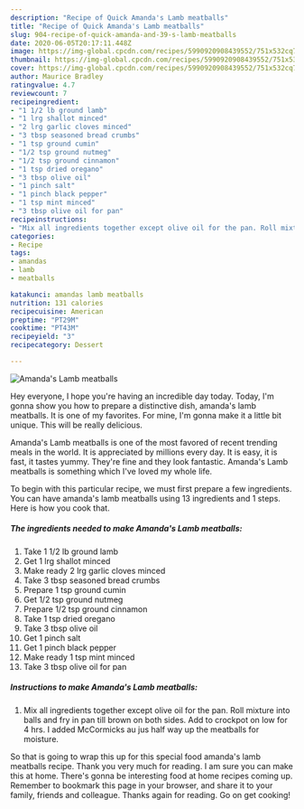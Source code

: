 ```yaml
---
description: "Recipe of Quick Amanda's Lamb meatballs"
title: "Recipe of Quick Amanda's Lamb meatballs"
slug: 904-recipe-of-quick-amanda-and-39-s-lamb-meatballs
date: 2020-06-05T20:17:11.448Z
image: https://img-global.cpcdn.com/recipes/5990920908439552/751x532cq70/amandas-lamb-meatballs-recipe-main-photo.jpg
thumbnail: https://img-global.cpcdn.com/recipes/5990920908439552/751x532cq70/amandas-lamb-meatballs-recipe-main-photo.jpg
cover: https://img-global.cpcdn.com/recipes/5990920908439552/751x532cq70/amandas-lamb-meatballs-recipe-main-photo.jpg
author: Maurice Bradley
ratingvalue: 4.7
reviewcount: 7
recipeingredient:
- "1 1/2 lb ground lamb"
- "1 lrg shallot minced"
- "2 lrg garlic cloves minced"
- "3 tbsp seasoned bread crumbs"
- "1 tsp ground cumin"
- "1/2 tsp ground nutmeg"
- "1/2 tsp ground cinnamon"
- "1 tsp dried oregano"
- "3 tbsp olive oil"
- "1 pinch salt"
- "1 pinch black pepper"
- "1 tsp mint minced"
- "3 tbsp olive oil for pan"
recipeinstructions:
- "Mix all ingredients together except olive oil for the pan. Roll mixture into balls and fry in pan till brown on both sides. Add to crockpot on low for 4 hrs. I added McCormicks au jus half way up the meatballs for moisture."
categories:
- Recipe
tags:
- amandas
- lamb
- meatballs

katakunci: amandas lamb meatballs 
nutrition: 131 calories
recipecuisine: American
preptime: "PT29M"
cooktime: "PT43M"
recipeyield: "3"
recipecategory: Dessert

---
```



![Amanda&#39;s Lamb meatballs](https://img-global.cpcdn.com/recipes/5990920908439552/751x532cq70/amandas-lamb-meatballs-recipe-main-photo.jpg)

Hey everyone, I hope you're having an incredible day today. Today, I'm gonna show you how to prepare a distinctive dish, amanda&#39;s lamb meatballs. It is one of my favorites. For mine, I'm gonna make it a little bit unique. This will be really delicious.

Amanda&#39;s Lamb meatballs is one of the most favored of recent trending meals in the world. It is appreciated by millions every day. It is easy, it is fast, it tastes yummy. They're fine and they look fantastic. Amanda&#39;s Lamb meatballs is something which I've loved my whole life.




To begin with this particular recipe, we must first prepare a few ingredients. You can have amanda&#39;s lamb meatballs using 13 ingredients and 1 steps. Here is how you cook that.

<!--inarticleads1-->

##### The ingredients needed to make Amanda&#39;s Lamb meatballs:

1. Take 1 1/2 lb ground lamb
1. Get 1 lrg shallot minced
1. Make ready 2 lrg garlic cloves minced
1. Take 3 tbsp seasoned bread crumbs
1. Prepare 1 tsp ground cumin
1. Get 1/2 tsp ground nutmeg
1. Prepare 1/2 tsp ground cinnamon
1. Take 1 tsp dried oregano
1. Take 3 tbsp olive oil
1. Get 1 pinch salt
1. Get 1 pinch black pepper
1. Make ready 1 tsp mint minced
1. Take 3 tbsp olive oil for pan




<!--inarticleads2-->

##### Instructions to make Amanda&#39;s Lamb meatballs:

1. Mix all ingredients together except olive oil for the pan. Roll mixture into balls and fry in pan till brown on both sides. Add to crockpot on low for 4 hrs. I added McCormicks au jus half way up the meatballs for moisture.




So that is going to wrap this up for this special food amanda&#39;s lamb meatballs recipe. Thank you very much for reading. I am sure you can make this at home. There's gonna be interesting food at home recipes coming up. Remember to bookmark this page in your browser, and share it to your family, friends and colleague. Thanks again for reading. Go on get cooking!
